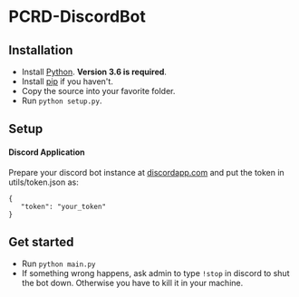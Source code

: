 # PCRD-DiscordBot
## Installation
 * Install [Python](https://www.python.org/downloads/). **Version 3.6 is required**.
 * Install [pip](https://pip.pypa.io/en/stable/installing/) if you haven't.
 * Copy the source into your favorite folder.
 * Run `python setup.py`.
## Setup
#### Discord Application
 Prepare your discord bot instance at [discordapp.com](https://discordapp.com/developers/applications/) and put the token in utils/token.json as:
 ```
 {
    "token": "your_token"
 }
 ```
## Get started
 * Run `python main.py`
 * If something wrong happens, ask admin to type `!stop` in discord to shut the bot down. Otherwise you have to kill it in your machine. 
